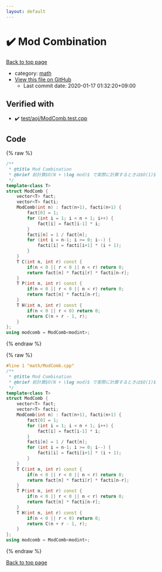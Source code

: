 ```yaml
---
layout: default
---
```


<!-- mathjax config similar to math.stackexchange -->
<script type="text/javascript" async
  src="https://cdnjs.cloudflare.com/ajax/libs/mathjax/2.7.5/MathJax.js?config=TeX-MML-AM_CHTML">
</script>
<script type="text/x-mathjax-config">
  MathJax.Hub.Config({
    TeX: { equationNumbers: { autoNumber: "AMS" }},
    tex2jax: {
      inlineMath: [ ['$','$'] ],
      processEscapes: true
    },
    "HTML-CSS": { matchFontHeight: false },
    displayAlign: "left",
    displayIndent: "2em"
  });
</script>

<script type="text/javascript" src="https://cdnjs.cloudflare.com/ajax/libs/jquery/3.4.1/jquery.min.js"></script>
<script src="https://cdn.jsdelivr.net/npm/jquery-balloon-js@1.1.2/jquery.balloon.min.js" integrity="sha256-ZEYs9VrgAeNuPvs15E39OsyOJaIkXEEt10fzxJ20+2I=" crossorigin="anonymous"></script>
<script type="text/javascript" src="../../assets/js/copy-button.js"></script>
<link rel="stylesheet" href="../../assets/css/copy-button.css" />


# :heavy_check_mark: Mod Combination

<a href="../../index.html">Back to top page</a>

* category: <a href="../../index.html#7e676e9e663beb40fd133f5ee24487c2">math</a>
* <a href="{{ site.github.repository_url }}/blob/master/math/ModComb.cpp">View this file on GitHub</a>
    - Last commit date: 2020-01-17 01:32:20+09:00




## Verified with

* :heavy_check_mark: <a href="../../verify/test/aoj/ModComb.test.cpp.html">test/aoj/ModComb.test.cpp</a>


## Code

<a id="unbundled"></a>
{% raw %}
```cpp
/**
 * @title Mod Combination
 * @brief 前計算$O(N + \log mod)$ で実際に計算するときは$O(1)$
 */
template<class T>
struct ModComb {
	vector<T> fact;
	vector<T> facti;
	ModComb(int n) : fact(n+1), facti(n+1) {
		fact[0] = 1;
		for (int i = 1; i < n + 1; i++) {
			fact[i] = fact[i-1] * i;
		}
		facti[n] = 1 / fact[n];
		for (int i = n-1; i >= 0; i--) {
			facti[i] = facti[i+1] * (i + 1);
		}
	}
	T C(int n, int r) const {
		if(n < 0 || r < 0 || n < r) return 0;
		return fact[n] * facti[r] * facti[n-r];
	}
	T P(int n, int r) const {
		if(n < 0 || r < 0 || n < r) return 0;
		return fact[n] * facti[n-r];
	}
	T H(int n, int r) const {
		if(n < 0 || r < 0) return 0;
		return C(n + r - 1, r);
	}
};
using modcomb = ModComb<modint>;
```
{% endraw %}

<a id="bundled"></a>
{% raw %}
```cpp
#line 1 "math/ModComb.cpp"
/**
 * @title Mod Combination
 * @brief 前計算$O(N + \log mod)$ で実際に計算するときは$O(1)$
 */
template<class T>
struct ModComb {
	vector<T> fact;
	vector<T> facti;
	ModComb(int n) : fact(n+1), facti(n+1) {
		fact[0] = 1;
		for (int i = 1; i < n + 1; i++) {
			fact[i] = fact[i-1] * i;
		}
		facti[n] = 1 / fact[n];
		for (int i = n-1; i >= 0; i--) {
			facti[i] = facti[i+1] * (i + 1);
		}
	}
	T C(int n, int r) const {
		if(n < 0 || r < 0 || n < r) return 0;
		return fact[n] * facti[r] * facti[n-r];
	}
	T P(int n, int r) const {
		if(n < 0 || r < 0 || n < r) return 0;
		return fact[n] * facti[n-r];
	}
	T H(int n, int r) const {
		if(n < 0 || r < 0) return 0;
		return C(n + r - 1, r);
	}
};
using modcomb = ModComb<modint>;

```
{% endraw %}

<a href="../../index.html">Back to top page</a>

